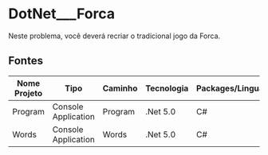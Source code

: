 # DotNet___Forca

Neste problema, você deverá recriar o tradicional jogo da Forca.


## Fontes
| Nome Projeto | Tipo | Caminho | Tecnologia | Packages/Linguagem |
|--------------|------|---------|------------|--------------------|
| Program     | Console Application | Program | .Net 5.0 | C# |
| Words     | Console Application | Words | .Net 5.0 | C# |



